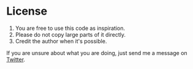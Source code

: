 # License

1. You are free to use this code as inspiration.
2. Please do not copy large parts of it directly.
3. Credit the author when it's possible.

If you are unsure about what you are doing, just send me a message on [Twitter](https://twitter.com/isyuricunha).
